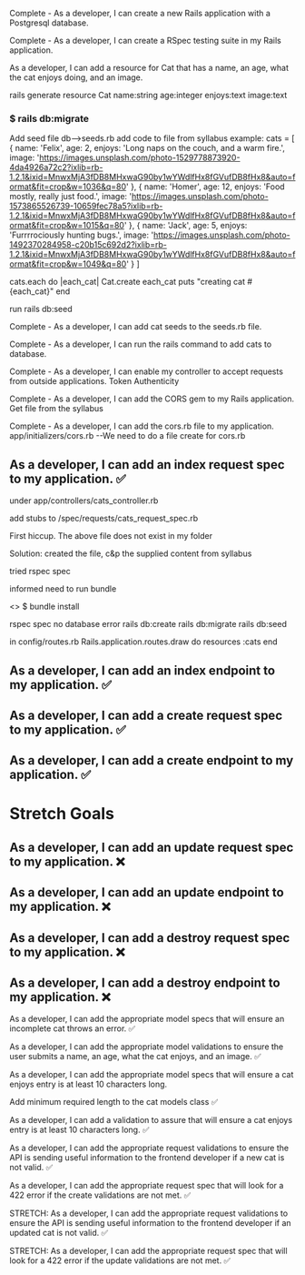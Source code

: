 Complete - As a developer, I can create a new Rails application with a Postgresql database.


Complete - As a developer, I can create a RSpec testing suite in my Rails application.


As a developer, I can add a resource for Cat that has a name, an age, what the cat enjoys doing, and an image.

rails generate resource Cat name:string age:integer enjoys:text image:text
###  $ rails db:migrate

Add seed file db-->seeds.rb
add code to file from syllabus
example:
cats = [
  {
    name: 'Felix',
    age: 2,
    enjoys: 'Long naps on the couch, and a warm fire.',
    image: 'https://images.unsplash.com/photo-1529778873920-4da4926a72c2?ixlib=rb-1.2.1&ixid=MnwxMjA3fDB8MHxwaG90by1wYWdlfHx8fGVufDB8fHx8&auto=format&fit=crop&w=1036&q=80'
  },
  {
    name: 'Homer',
    age: 12,
    enjoys: 'Food mostly, really just food.',
    image: 'https://images.unsplash.com/photo-1573865526739-10659fec78a5?ixlib=rb-1.2.1&ixid=MnwxMjA3fDB8MHxwaG90by1wYWdlfHx8fGVufDB8fHx8&auto=format&fit=crop&w=1015&q=80'
  },
  {
    name: 'Jack',
    age: 5,
    enjoys: 'Furrrrociously hunting bugs.',
    image: 'https://images.unsplash.com/photo-1492370284958-c20b15c692d2?ixlib=rb-1.2.1&ixid=MnwxMjA3fDB8MHxwaG90by1wYWdlfHx8fGVufDB8fHx8&auto=format&fit=crop&w=1049&q=80'
  }
]

cats.each do |each_cat|
  Cat.create each_cat
  puts "creating cat #{each_cat}"
end

run rails db:seed

Complete - As a developer, I can add cat seeds to the seeds.rb file.

Complete - As a developer, I can run the rails command to add cats to database.

Complete - As a developer, I can enable my controller to accept requests from outside applications. Token Authenticity

Complete - As a developer, I can add the CORS gem to my Rails application. Get file from the syllabus

Complete - As a developer, I can add the cors.rb file to my application. app/initializers/cors.rb --We need to do a file create for cors.rb

## As a developer, I can add an index request spec to my application. ✅
under app/controllers/cats_controller.rb

add stubs to
/spec/requests/cats_request_spec.rb

First hiccup. The above file does not exist in my folder

Solution: created the file, c&p the supplied content from syllabus

tried rspec spec

informed need to run bundle

<> $ bundle install

rspec spec  no database error
rails db:create
rails db:migrate
rails db:seed

in config/routes.rb
Rails.application.routes.draw do
  resources :cats
end


## As a developer, I can add an index endpoint to my application. ✅

## As a developer, I can add a create request spec to my application. ✅

## As a developer, I can add a create endpoint to my application. ✅


# Stretch Goals
## As a developer, I can add an update request spec to my application. ❌

## As a developer, I can add an update endpoint to my application. ❌

## As a developer, I can add a destroy request spec to my application. ❌

## As a developer, I can add a destroy endpoint to my application. ❌


As a developer, I can add the appropriate model specs that will ensure an incomplete cat throws an error. ✅

As a developer, I can add the appropriate model validations to ensure the user submits a name, an age, what the cat enjoys, and an image. ✅

As a developer, I can add the appropriate model specs that will ensure a cat enjoys entry is at least 10 characters long.

Add minimum required length to the cat models class ✅

As a developer, I can add a validation to assure that will ensure a cat enjoys entry is at least 10 characters long. ✅

As a developer, I can add the appropriate request validations to ensure the API is sending useful information to the frontend developer if a new cat is not valid. ✅

As a developer, I can add the appropriate request spec that will look for a 422 error if the create validations are not met. ✅

STRETCH: As a developer, I can add the appropriate request validations to ensure the API is sending useful information to the frontend developer if an updated cat is not valid. ✅

STRETCH: As a developer, I can add the appropriate request spec that will look for a 422 error if the update validations are not met. ✅